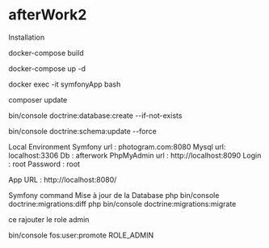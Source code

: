 # afterWork2

Installation

docker-compose build

docker-compose up -d

docker exec -it symfonyApp bash

composer update

bin/console doctrine:database:create --if-not-exists

bin/console doctrine:schema:update --force

Local Environment
Symfony url : photogram.com:8080
Mysql url: localhost:3306 
Db : afterwork 
PhpMyAdmin url : 
http://localhost:8090 
Login : root Password : root

App URL : http://localhost:8080/


Symfony command
Mise à jour de la Database
php bin/console doctrine:migrations:diff
php bin/console doctrine:migrations:migrate


ce rajouter le role admin

bin/console fos:user:promote <votrenomutilisateur> ROLE_ADMIN
